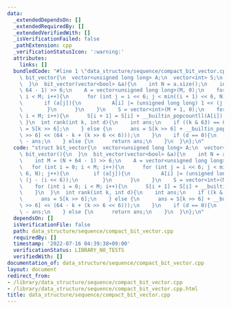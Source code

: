 ```yaml
---
data:
  _extendedDependsOn: []
  _extendedRequiredBy: []
  _extendedVerifiedWith: []
  _isVerificationFailed: false
  _pathExtension: cpp
  _verificationStatusIcon: ':warning:'
  attributes:
    links: []
  bundledCode: "#line 1 \"data_structure/sequence/compact_bit_vector.cpp\"\nstruct\
    \ bit_vector{\n  vector<unsigned long long> A;\n  vector<int> S;\n  bit_vector(){\n\
    \  }\n  bit_vector(vector<bool> &a){\n    int N = a.size();\n    int M = (N +\
    \ 64 - 1) >> 6;\n    A = vector<unsigned long long>(M, 0);\n    for (int i = 0;\
    \ i < M; i++){\n      for (int j = i << 6; j < min((i + 1) << 6, N); j++){\n \
    \       if (a[j]){\n          A[i] |= (unsigned long long) 1 << (j - (i << 6));\n\
    \        }\n      }\n    }\n    S = vector<int>(M + 1, 0);\n    for (int i = 0;\
    \ i < M; i++){\n      S[i + 1] = S[i] + __builtin_popcountll(A[i]);\n    }\n \
    \ }\n  int rank(int k, int d){\n    int ans;\n    if ((k & 63) == 0){\n      ans\
    \ = S[k >> 6];\n    } else {\n      ans = S[k >> 6] + __builtin_popcountll(A[k\
    \ >> 6] << (64 - k + (k >> 6 << 6)));\n    }\n    if (d == 0){\n      return k\
    \ - ans;\n    } else {\n      return ans;\n    }\n  }\n};\n"
  code: "struct bit_vector{\n  vector<unsigned long long> A;\n  vector<int> S;\n \
    \ bit_vector(){\n  }\n  bit_vector(vector<bool> &a){\n    int N = a.size();\n\
    \    int M = (N + 64 - 1) >> 6;\n    A = vector<unsigned long long>(M, 0);\n \
    \   for (int i = 0; i < M; i++){\n      for (int j = i << 6; j < min((i + 1) <<\
    \ 6, N); j++){\n        if (a[j]){\n          A[i] |= (unsigned long long) 1 <<\
    \ (j - (i << 6));\n        }\n      }\n    }\n    S = vector<int>(M + 1, 0);\n\
    \    for (int i = 0; i < M; i++){\n      S[i + 1] = S[i] + __builtin_popcountll(A[i]);\n\
    \    }\n  }\n  int rank(int k, int d){\n    int ans;\n    if ((k & 63) == 0){\n\
    \      ans = S[k >> 6];\n    } else {\n      ans = S[k >> 6] + __builtin_popcountll(A[k\
    \ >> 6] << (64 - k + (k >> 6 << 6)));\n    }\n    if (d == 0){\n      return k\
    \ - ans;\n    } else {\n      return ans;\n    }\n  }\n};\n"
  dependsOn: []
  isVerificationFile: false
  path: data_structure/sequence/compact_bit_vector.cpp
  requiredBy: []
  timestamp: '2022-07-16 04:39:38+09:00'
  verificationStatus: LIBRARY_NO_TESTS
  verifiedWith: []
documentation_of: data_structure/sequence/compact_bit_vector.cpp
layout: document
redirect_from:
- /library/data_structure/sequence/compact_bit_vector.cpp
- /library/data_structure/sequence/compact_bit_vector.cpp.html
title: data_structure/sequence/compact_bit_vector.cpp
---
```


